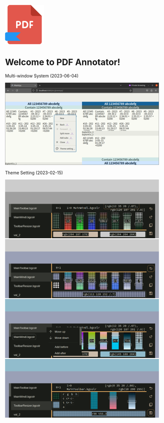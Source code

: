<img src="res/icon/pdf-annotator/pdf-annotator.png" width="128px"/>

# Welcome to PDF Annotator!

Multi-window System (2023-06-04)

<img src="res/Screenshot from 2023-06-04 19-34-00.png" width="600px"/>

Theme Setting (2023-02-15)

<img src="res/Screenshot from 2023-02-15 17-51-28.png" width="600px"/>

<img src="res/Screenshot from 2023-02-15 16-54-36.png" width="600px"/>

<img src="res/Screenshot from 2023-02-15 17-44-50.png" width="600px"/>

<img src="res/Screenshot from 2023-02-15 17-48-10.png" width="600px"/>
